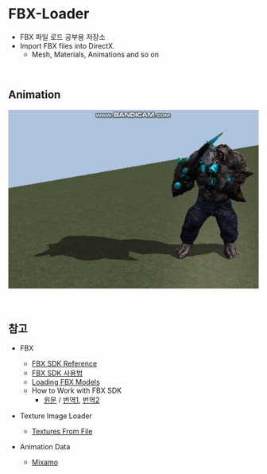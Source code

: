 # FBX-Loader
- FBX 파일 로드 공부용 저장소
- Import FBX files into DirectX.
    - Mesh, Materials, Animations and so on

<br/>

## Animation
![](./Resource/gif/Boxing_Anim_Tex.gif)

<br/>

## 참고
- FBX
    - [FBX SDK Reference](http://help.autodesk.com/view/FBX/2018/ENU/)
    - [FBX SDK 사용법](http://boycoding.tistory.com/129?category=990597)
    - [Loading FBX Models](http://www.walkerb.net/blog/dx-4/)
    - How to Work with FBX SDK 
        - [원문](https://www.gamedev.net/articles/programming/graphics/how-to-work-with-fbx-sdk-r3582) / [번역1](https://blog.naver.com/jidon333/220264337935), [번역2](https://blog.naver.com/jidon333/220264383892)
        
- Texture Image Loader
    - [Textures From File](https://www.braynzarsoft.net/viewtutorial/q16390-directx-12-textures-from-file)
- Animation Data
    - [Mixamo](https://www.mixamo.com/#/)